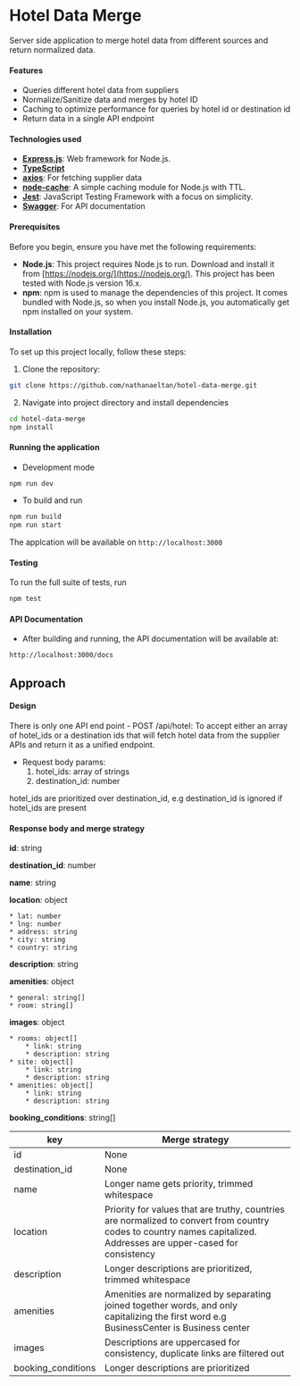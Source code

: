 # Hotel Data Merge

Server side application to merge hotel data from different sources and return normalized data.

#### Features
* Queries different hotel data from suppliers
* Normalize/Sanitize data and merges by hotel ID
* Caching to optimize performance for queries by hotel id or destination id
* Return data in a single API endpoint

#### Technologies used
- **[Express.js](https://expressjs.com/)**: Web framework for Node.js.
- **[TypeScript](https://www.typescriptlang.org/)**
- **[axios](https://github.com/axios/axios)**: For fetching supplier data
- **[node-cache](https://www.npmjs.com/package/node-cache)**: A simple caching module for Node.js with TTL.
- **[Jest](https://jestjs.io/)**: JavaScript Testing Framework with a focus on simplicity.
- **[Swagger](https://swagger.io/)**: For API documentation

#### Prerequisites

Before you begin, ensure you have met the following requirements:

- **Node.js**: This project requires Node.js to run. Download and install it from [https://nodejs.org/](https://nodejs.org/). This project has been tested with Node.js version 16.x.
- **npm**: npm is used to manage the dependencies of this project. It comes bundled with Node.js, so when you install Node.js, you automatically get npm installed on your system.

#### Installation
To set up this project locally, follow these steps:

1. Clone the repository:

```sh
git clone https://github.com/nathanaeltan/hotel-data-merge.git
```

2. Navigate into project directory and install dependencies
```sh
cd hotel-data-merge
npm install
```


#### Running the application
* Development mode

```sh
npm run dev
```

* To build and run
```sh
npm run build
npm run start
```
The applcation will be available on ```http://localhost:3000```

#### Testing
To run the full suite of tests, run
```sh
npm test
```

#### API Documentation
* After building and running, the API documentation will be available at:
```sh
http://localhost:3000/docs
```


## Approach

#### Design
There is only one API end point
    - POST /api/hotel: To accept either an array of hotel_ids or a destination ids that will fetch hotel data from the supplier APIs and return it as a unified endpoint.

* Request body params:
    1. hotel_ids: array of strings
    2. destination_id: number

hotel_ids are prioritized over destination_id, e.g destination_id is ignored if hotel_ids are present

#### Response body and merge strategy

**id**: string

**destination_id**: number

**name**: string

**location**: object

    * lat: number
    * lng: number
    * address: string
    * city: string
    * country: string

**description**: string

**amenities**: object

    * general: string[]
    * room: string[]

**images**: object

    * rooms: object[]
        * link: string
        * description: string
    * site: object[]
        * link: string
        * description: string
    * amenities: object[]
        * link: string
        * description: string

**booking_conditions**: string[]



| key | Merge strategy |
| ---- | ---- |
| id | None |
| destination_id | None |
| name | Longer name gets priority, trimmed whitespace |
| location | Priority for values that are truthy, countries are normalized to convert from country codes to country names capitalized. Addresses are upper-cased for consistency |
| description | Longer descriptions are prioritized, trimmed whitespace |
| amenities | Amenities are normalized by separating joined together words, and only capitalizing the first word e.g BusinessCenter is Business center |
| images | Descriptions are uppercased for consistency, duplicate links are filtered out |
| booking_conditions | Longer descriptions are prioritized |



